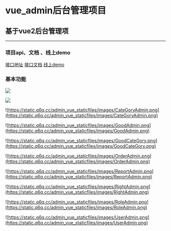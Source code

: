 # vue_admin后台管理项目

## 基于vue2后台管理项

-----------------------------------------------

### 项目api、文档 、线上demo

 [接口地址](https://vue-admin-api.q6q.cc/api/private/v1)  [接口文档](https://github.com/52qiangzai/vue_admin/blob/master/api%E6%8E%A5%E5%8F%A3%E6%96%87%E6%A1%A3.md)  [线上demo](https://admin.q6q.cc)

### 基本功能
![](https://static.q6q.cc/admin_vue_staticfiles/images/LoginUser.png)

![](https://static.q6q.cc/admin_vue_staticfiles/images/AddGood.png)

![https://static.q6q.cc/admin_vue_staticfiles/images/CateGoryAdmin.png](https://static.q6q.cc/admin_vue_staticfiles/images/CateGoryAdmin.png)

![https://static.q6q.cc/admin_vue_staticfiles/images/GoodAdmin.png](https://static.q6q.cc/admin_vue_staticfiles/images/GoodAdmin.png)

![https://static.q6q.cc/admin_vue_staticfiles/images/GoodCateGory.png](https://static.q6q.cc/admin_vue_staticfiles/images/GoodCateGory.png)

![https://static.q6q.cc/admin_vue_staticfiles/images/OrderAdmin.png](https://static.q6q.cc/admin_vue_staticfiles/images/OrderAdmin.png)

![https://static.q6q.cc/admin_vue_staticfiles/images/ReportAdmin.png](https://static.q6q.cc/admin_vue_staticfiles/images/ReportAdmin.png)

![https://static.q6q.cc/admin_vue_staticfiles/images/RightAdmin.png](https://static.q6q.cc/admin_vue_staticfiles/images/RightAdmin.png)

![https://static.q6q.cc/admin_vue_staticfiles/images/RoleAdmin.png](https://static.q6q.cc/admin_vue_staticfiles/images/RoleAdmin.png)

![https://static.q6q.cc/admin_vue_staticfiles/images/UserAdmin.png](https://static.q6q.cc/admin_vue_staticfiles/images/UserAdmin.png)
